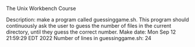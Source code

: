 The Unix Workbench Course 

Description: make a program called guessinggame.sh. This program should continuously ask the user to guess the number of files in the current directory, until they guess the correct number.
Make date: Mon Sep 12 21:59:29 EDT 2022
Number of lines in guessinggame.sh: 24